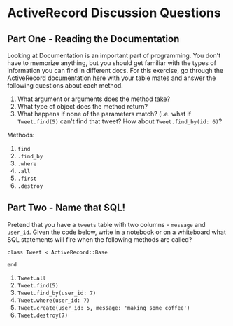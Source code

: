 # ActiveRecord Discussion Questions

## Part One - Reading the Documentation

Looking at Documentation is an important part of programming. You don't have to memorize anything, but you should get familiar with the types of information you can find in different docs. For this exercise, go through the ActiveRecord documentation [here](http://guides.rubyonrails.org/active_record_querying.html#retrieving-objects-from-the-database) with your table mates and answer the following questions about each method.

1. What argument or arguments does the method take?
2. What type of object does the method return?
3. What happens if none of the parameters match? (i.e. what if `Tweet.find(5)` can't find that tweet? How about `Tweet.find_by(id: 6)`? 

Methods:

1. `find`
2. `.find_by`
3. `.where`
4. `.all`
5. `.first`
6. `.destroy`

## Part Two - Name that SQL! 

Pretend that you have a `tweets` table with two columns - `message` and `user_id`. Given the code below, write in a notebook or on a whiteboard what SQL statements will fire when the following methods are called? 

```
class Tweet < ActiveRecord::Base

end
``` 

1. `Tweet.all` 
2. `Tweet.find(5)`
3. `Tweet.find_by(user_id: 7)`
4. `Tweet.where(user_id: 7)` 
5. `Tweet.create(user_id: 5, message: 'making some coffee')`
6. `Tweet.destroy(7)` 
